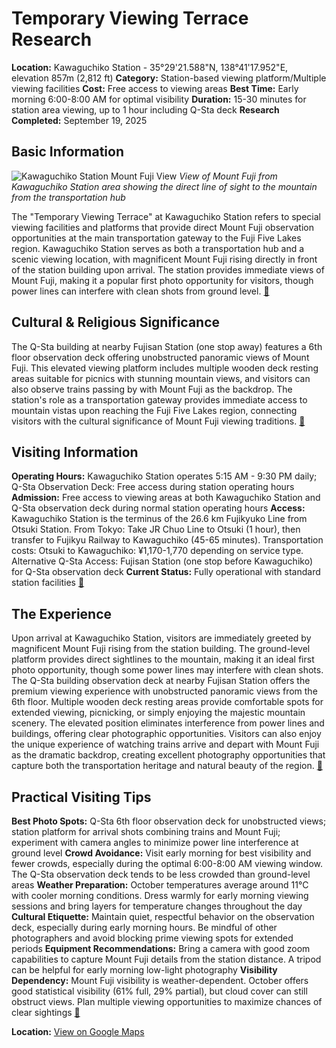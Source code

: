 # Temporary Viewing Terrace Research

**Location:** Kawaguchiko Station - 35°29'21.588"N, 138°41'17.952"E, elevation 857m (2,812 ft)
**Category:** Station-based viewing platform/Multiple viewing facilities
**Cost:** Free access to viewing areas
**Best Time:** Early morning 6:00-8:00 AM for optimal visibility
**Duration:** 15-30 minutes for station area viewing, up to 1 hour including Q-Sta deck
**Research Completed:** September 19, 2025

## Basic Information

![Kawaguchiko Station Mount Fuji View](https://www.japan-guide.com/g20/6916_01.jpg)
*View of Mount Fuji from Kawaguchiko Station area showing the direct line of sight to the mountain from the transportation hub*

The "Temporary Viewing Terrace" at Kawaguchiko Station refers to special viewing facilities and platforms that provide direct Mount Fuji observation opportunities at the main transportation gateway to the Fuji Five Lakes region. Kawaguchiko Station serves as both a transportation hub and a scenic viewing location, with magnificent Mount Fuji rising directly in front of the station building upon arrival. The station provides immediate views of Mount Fuji, making it a popular first photo opportunity for visitors, though power lines can interfere with clean shots from ground level. [🔗](https://e.fujikyu-railway.jp/mtfuji-view-spot/info.php?point=1)

## Cultural & Religious Significance

The Q-Sta building at nearby Fujisan Station (one stop away) features a 6th floor observation deck offering unobstructed panoramic views of Mount Fuji. This elevated viewing platform includes multiple wooden deck resting areas suitable for picnics with stunning mountain views, and visitors can also observe trains passing by with Mount Fuji as the backdrop. The station's role as a transportation gateway provides immediate access to mountain vistas upon reaching the Fuji Five Lakes region, connecting visitors with the cultural significance of Mount Fuji viewing traditions. [🔗](https://fujisan.sfc.keio.ac.jp/en/spot/?fid=91)

## Visiting Information

**Operating Hours:** Kawaguchiko Station operates 5:15 AM - 9:30 PM daily; Q-Sta Observation Deck: Free access during station operating hours
**Admission:** Free access to viewing areas at both Kawaguchiko Station and Q-Sta observation deck during normal station operating hours
**Access:** Kawaguchiko Station is the terminus of the 26.6 km Fujikyuko Line from Otsuki Station. From Tokyo: Take JR Chuo Line to Otsuki (1 hour), then transfer to Fujikyu Railway to Kawaguchiko (45-65 minutes). Transportation costs: Otsuki to Kawaguchiko: ¥1,170-1,770 depending on service type. Alternative Q-Sta Access: Fujisan Station (one stop before Kawaguchiko) for Q-Sta observation deck
**Current Status:** Fully operational with standard station facilities
[🔗](https://e.fujikyu-railway.jp/)

## The Experience

Upon arrival at Kawaguchiko Station, visitors are immediately greeted by magnificent Mount Fuji rising from the station building. The ground-level platform provides direct sightlines to the mountain, making it an ideal first photo opportunity, though some power lines may interfere with clean shots. The Q-Sta building observation deck at nearby Fujisan Station offers the premium viewing experience with unobstructed panoramic views from the 6th floor. Multiple wooden deck resting areas provide comfortable spots for extended viewing, picnicking, or simply enjoying the majestic mountain scenery. The elevated position eliminates interference from power lines and buildings, offering clear photographic opportunities. Visitors can also enjoy the unique experience of watching trains arrive and depart with Mount Fuji as the dramatic backdrop, creating excellent photography opportunities that capture both the transportation heritage and natural beauty of the region. [🔗](https://www.magical-trip.com/media/mt-fuji-weather-guide-2025-seasonal-climate-insights-best-viewing-times-and-climbing-conditions/)

## Practical Visiting Tips

**Best Photo Spots:** Q-Sta 6th floor observation deck for unobstructed views; station platform for arrival shots combining trains and Mount Fuji; experiment with camera angles to minimize power line interference at ground level
**Crowd Avoidance:** Visit early morning for best visibility and fewer crowds, especially during the optimal 6:00-8:00 AM viewing window. The Q-Sta observation deck tends to be less crowded than ground-level areas
**Weather Preparation:** October temperatures average around 11°C with cooler morning conditions. Dress warmly for early morning viewing sessions and bring layers for temperature changes throughout the day
**Cultural Etiquette:** Maintain quiet, respectful behavior on the observation deck, especially during early morning hours. Be mindful of other photographers and avoid blocking prime viewing spots for extended periods
**Equipment Recommendations:** Bring a camera with good zoom capabilities to capture Mount Fuji details from the station distance. A tripod can be helpful for early morning low-light photography
**Visibility Dependency:** Mount Fuji visibility is weather-dependent. October offers good statistical visibility (61% full, 29% partial), but cloud cover can still obstruct views. Plan multiple viewing opportunities to maximize chances of clear sightings
[🔗](https://livejapan.com/en/in-tokyo/in-pref-fuji_mountain/in-mount_fuji/article-a0002532/)

**Location:** [View on Google Maps](https://maps.google.com/maps?q=35.48936,138.68772)